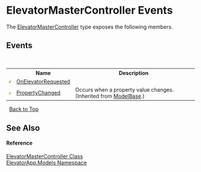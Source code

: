 # ElevatorMasterController Events
 

The <a href="T_ElevatorApp_Models_ElevatorMasterController">ElevatorMasterController</a> type exposes the following members.


## Events
&nbsp;<table><tr><th></th><th>Name</th><th>Description</th></tr><tr><td>![Public event](media/pubevent.gif "Public event")</td><td><a href="E_ElevatorApp_Models_ElevatorMasterController_OnElevatorRequested">OnElevatorRequested</a></td><td /></tr><tr><td>![Public event](media/pubevent.gif "Public event")</td><td><a href="E_ElevatorApp_Models_ModelBase_PropertyChanged">PropertyChanged</a></td><td>
Occurs when a property value changes.
 (Inherited from <a href="T_ElevatorApp_Models_ModelBase">ModelBase</a>.)</td></tr></table>&nbsp;
<a href="#elevatormastercontroller-events">Back to Top</a>

## See Also


#### Reference
<a href="T_ElevatorApp_Models_ElevatorMasterController">ElevatorMasterController Class</a><br /><a href="N_ElevatorApp_Models">ElevatorApp.Models Namespace</a><br />